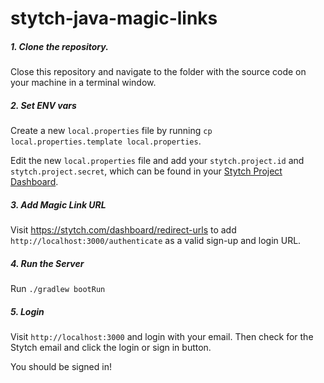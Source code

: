 # stytch-java-magic-links

##### 1. Clone the repository.

Close this repository and navigate to the folder with the source code on your machine in a terminal window.

##### 2. Set ENV vars

Create a new `local.properties` file by running `cp local.properties.template local.properties`.

Edit the new `local.properties` file and add your `stytch.project.id` and `stytch.project.secret`, which can be found in your [Stytch Project Dashboard](https://stytch.com/dashboard/api-keys).

##### 3. Add Magic Link URL

Visit https://stytch.com/dashboard/redirect-urls to add `http://localhost:3000/authenticate` as a valid sign-up and login URL.

##### 4. Run the Server

Run `./gradlew bootRun`

##### 5. Login

Visit `http://localhost:3000` and login with your email. Then check for the Stytch email and click the login or sign in button.

You should be signed in!

